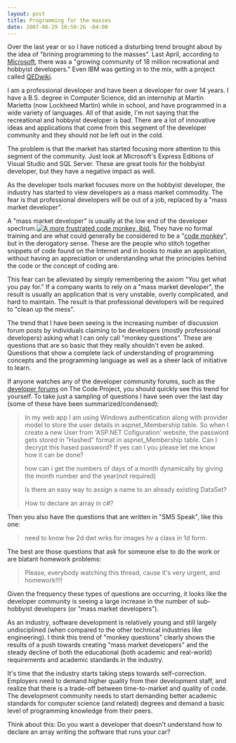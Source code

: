 ```yaml
---
layout: post
title: Programming for the masses
date: 2007-06-29 10:50:26 -04:00
---
```


Over the last year or so I have noticed a disturbing trend brought about by the idea of "brining programming to the masses". Last April, according to [Microsoft](http://www.microsoft.com/presspass/press/2006/apr06/04-19VSExpressFreePR.mspx), there was a "growing community of 18 million recreational and hobbyist developers." Even IBM was getting in to the mix, with a project called [QEDwiki](http://news.com.com/IBM+eyes+programming+for+the+masses/2100-1007_3-6065324.html).

I am a professional developer and have been a developer for over 14 years. I have a B.S. degree in Computer Science, did an internship at Martin Marietta (now Lockheed Martin) while in school, and have programmed in a wide variety of languages. All of that aside, I'm not saying that the recreational and hobbyist developer is bad. There are a lot of innovative ideas and applications that come from this segment of the developer community and they should not be left out in the cold.

The problem is that the market has started focusing more attention to this segment of the community. Just look at Microsoft's Express Editions of Visual Studio and SQL Server. These are great tools for the hobbyist developer, but they have a negative impact as well.

As the developer tools market focuses more on the hobbyist developer, the industry has started to view developers as a mass market commodity. The fear is that professional developers will be out of a job, replaced by a "mass market developer".

A "mass market developer" is usually at the low end of the developer spectrum.[![A more frustrated code monkey, ibid.](http://upload.wikimedia.org/wikipedia/commons/thumb/5/50/Code_Monkey.jpg/180px-Code_Monkey.jpg)](http://en.wikipedia.org/wiki/Image:Code_Monkey.jpg "A more frustrated code monkey, ibid.") They have no formal training and are what could generally be considered to be a "[code monkey](http://en.wikipedia.org/wiki/Code_monkey#Derogatory_use)", but in the derogatory sense. These are the people who stitch together snippets of code found on the Internet and in books to make an application, without having an appreciation or understanding what the principles behind the code or the concept of coding are.

This fear can be alleviated by simply remembering the axiom "You get what you pay for." If a company wants to rely on a "mass market developer", the result is usually an application that is very unstable, overly complicated, and hard to maintain. The result is that professional developers will be required to "clean up the mess".

The trend that I have been seeing is the increasing number of discussion forum posts by individuals claiming to be developers (mostly professional developers) asking what I can only call "monkey questions". These are questions that are so basic that they really shouldn't even be asked. Questions that show a complete lack of understanding of programming concepts and the programming language as well as a sheer lack of initiative to learn.

If anyone watches any of the developer community forums, such as the [developer forums](http://www.codeproject.com/script/comments/forums.asp) on The Code Project, you should quickly see this trend for yourself. To take just a sampling of questions I have seen over the last day (some of these have been summarized/condensed):

> In my web app I am using Windows authentication along with provider model to store the user details in aspnet_Membership table. So when I create a new User from 'ASP.NET Cofiguration' website, the password gets stored in "Hashed" format in aspnet_Membership table.
> Can I decrypt this hased password? If yes can I you please let me know how it can be done?
> 
> how can i get the numbers of days of a month dynamically by giving the month number and the year(not required)
> 
> Is there an easy way to assign a name to an already existing DataSet?
> 
> How to declare an array in c#?

Then you also have the questions that are written in "SMS Speak", like this one: 

> need to know hw 2d dwt wrks for images hv a class in 1d form.

The best are those questions that ask for someone else to do the work or are blatant homework problems: 

> Please, everybody watching this thread, cause it's very urgent, and homework!!!!

Given the frequency these types of questions are occurring, it looks like the developer community is seeing a large increase in the number of sub-hobbyist developers (or "mass market developers"). 

As an industry, software development is relatively young and still largely undisciplined (when compared to the other technical industries like engineering). I think this trend of "monkey questions" clearly shows the results of a push towards creating "mass market developers" and the steady decline of both the educational (both academic and real-world) requirements and academic standards in the industry. 

It's time that the industry starts taking steps towards self-correction. Employers need to demand higher quality from their development staff, and realize that there is a trade-off between time-to-market and quality of code. The development community needs to start demanding better academic standards for computer science (and related) degrees and demand a basic level of programming knowledge from their peers. 

Think about this: Do you want a developer that doesn't understand how to declare an array writing the software that runs your car?
